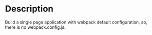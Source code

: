 # Description
Build a single page application with webpack default configuration, so, there is no webpack.config.js.